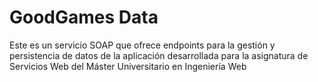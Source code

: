 # GoodGames Data
Este es un servicio SOAP que ofrece endpoints para la gestión y persistencia de datos de la aplicación desarrollada para la asignatura de Servicios Web del Máster Universitario en Ingeniería Web
